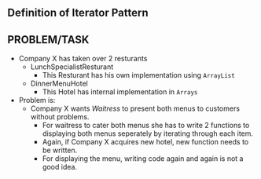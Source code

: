 ## Definition of Iterator Pattern

## PROBLEM/TASK
- Company X has taken over 2 resturants
  - LunchSpecialistResturant
    - This Resturant has his own implementation using `ArrayList`
  - DinnerMenuHotel
    - This Hotel has internal implementation in `Arrays`
- Problem is:
  - Company X wants *Waitress* to present both menus to customers without problems.
    - For waitress to cater both menus she has to write 2 functions to displaying both menus seperately by iterating through each item.
    - Again, if Company X acquires new hotel, new function needs to be written.
    - For displaying the menu, writing code again and again is not a good idea.
  
